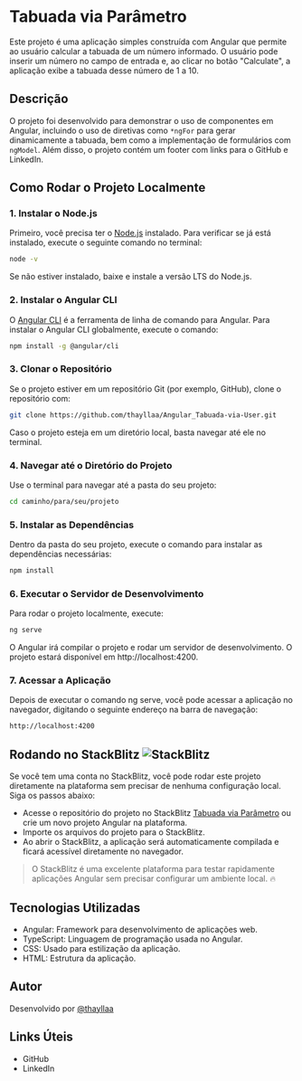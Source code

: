 # Tabuada via Parâmetro

Este projeto é uma aplicação simples construída com Angular que permite ao usuário calcular a tabuada de um número informado. O usuário pode inserir um número no campo de entrada e, ao clicar no botão "Calculate", a aplicação exibe a tabuada desse número de 1 a 10.

## Descrição

O projeto foi desenvolvido para demonstrar o uso de componentes em Angular, incluindo o uso de diretivas como `*ngFor` para gerar dinamicamente a tabuada, bem como a implementação de formulários com `ngModel`. Além disso, o projeto contém um footer com links para o GitHub e LinkedIn.

## Como Rodar o Projeto Localmente

### 1. Instalar o Node.js

Primeiro, você precisa ter o [Node.js](https://nodejs.org/) instalado. Para verificar se já está instalado, execute o seguinte comando no terminal:
```bash
node -v
```
Se não estiver instalado, baixe e instale a versão LTS do Node.js.

### 2. Instalar o Angular CLI
O [Angular CLI](https://angular.dev/) é a ferramenta de linha de comando para Angular. Para instalar o Angular CLI globalmente, execute o comando:

```bash
npm install -g @angular/cli
```

### 3. Clonar o Repositório
Se o projeto estiver em um repositório Git (por exemplo, GitHub), clone o repositório com:

```bash
git clone https://github.com/thayllaa/Angular_Tabuada-via-User.git
```
Caso o projeto esteja em um diretório local, basta navegar até ele no terminal.

### 4. Navegar até o Diretório do Projeto
Use o terminal para navegar até a pasta do seu projeto:

```bash
cd caminho/para/seu/projeto
```

### 5. Instalar as Dependências
Dentro da pasta do seu projeto, execute o comando para instalar as dependências necessárias:

``` bash
npm install
```

### 6. Executar o Servidor de Desenvolvimento
Para rodar o projeto localmente, execute:

```bash
ng serve
```
O Angular irá compilar o projeto e rodar um servidor de desenvolvimento. O projeto estará disponível em http://localhost:4200.

### 7. Acessar a Aplicação
Depois de executar o comando ng serve, você pode acessar a aplicação no navegador, digitando o seguinte endereço na barra de navegação:

```bash
http://localhost:4200
```

## Rodando no StackBlitz ![StackBlitz](https://stackblitz.com/)
Se você tem uma conta no StackBlitz, você pode rodar este projeto diretamente na plataforma sem precisar de nenhuma configuração local. Siga os passos abaixo:

- Acesse o repositório do projeto no StackBlitz [Tabuada via Parâmetro](https://stackblitz.com/edit/angular-xqeyfp) ou crie um novo projeto Angular na plataforma.
- Importe os arquivos do projeto para o StackBlitz.
- Ao abrir o StackBlitz, a aplicação será automaticamente compilada e ficará acessível diretamente no navegador.
> O StackBlitz é uma excelente plataforma para testar rapidamente aplicações Angular sem precisar configurar um ambiente local. :fire:

## Tecnologias Utilizadas
- Angular: Framework para desenvolvimento de aplicações web.
- TypeScript: Linguagem de programação usada no Angular.
- CSS: Usado para estilização da aplicação.
- HTML: Estrutura da aplicação.

## Autor
Desenvolvido por [@thayllaa](https://www.github.com/thayllaa)

## Links Úteis
- GitHub
- LinkedIn
